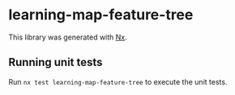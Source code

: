 # learning-map-feature-tree

This library was generated with [Nx](https://nx.dev).

## Running unit tests

Run `nx test learning-map-feature-tree` to execute the unit tests.
